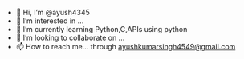 - 👋 Hi, I’m @ayush4345
- 👀 I’m interested in ...
- 🌱 I’m currently learning Python,C,APIs using python
- 💞️ I’m looking to collaborate on ...
- 📫 How to reach me... through ayushkumarsingh4549@gmail.com

<!---
ayush4345/ayush4345 is a ✨ special ✨ repository because its `README.md` (this file) appears on your GitHub profile.
You can click the Preview link to take a look at your changes.
--->
